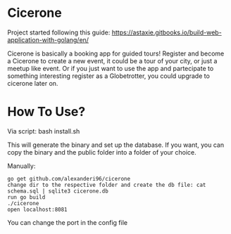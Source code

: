 # Cicerone

Project started following this guide: https://astaxie.gitbooks.io/build-web-application-with-golang/en/

Cicerone is basically a booking app for guided tours!
Register and become a Cicerone to create a new event, it could be a tour of your city, or just a meetup like event.
Or if you just want to use the app and partecipate to something interesting register as a Globetrotter, you could upgrade to cicerone later on.

# How To Use?

Via script: bash install.sh

This will generate the binary and set up the database. If you want, you can copy the binary and the public folder into a folder of your choice.

Manually:

    go get github.com/alexanderi96/cicerone
    change dir to the respective folder and create the db file: cat schema.sql | sqlite3 cicerone.db
    run go build
    ./cicerone
    open localhost:8081

You can change the port in the config file
